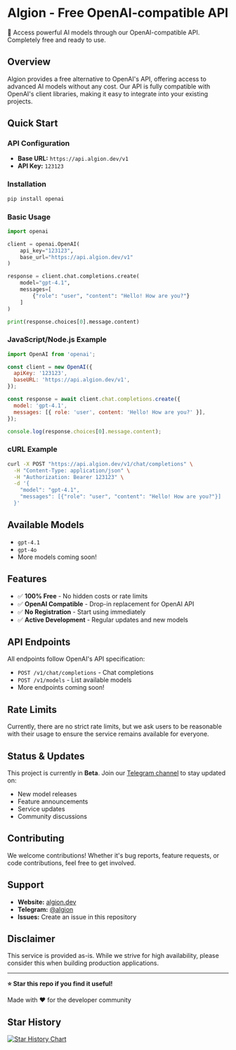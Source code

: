 # Algion - Free OpenAI-compatible API

🚀 Access powerful AI models through our OpenAI-compatible API. Completely free and ready to use.

## Overview

Algion provides a free alternative to OpenAI's API, offering access to advanced AI models without any cost. Our API is fully compatible with OpenAI's client libraries, making it easy to integrate into your existing projects.

## Quick Start

### API Configuration
- **Base URL:** `https://api.algion.dev/v1`
- **API Key:** `123123`

### Installation

```bash
pip install openai
```

### Basic Usage

```python
import openai

client = openai.OpenAI(
    api_key="123123",
    base_url="https://api.algion.dev/v1"
)

response = client.chat.completions.create(
    model="gpt-4.1",
    messages=[
        {"role": "user", "content": "Hello! How are you?"}
    ]
)

print(response.choices[0].message.content)
```

### JavaScript/Node.js Example

```javascript
import OpenAI from 'openai';

const client = new OpenAI({
  apiKey: '123123',
  baseURL: 'https://api.algion.dev/v1',
});

const response = await client.chat.completions.create({
  model: 'gpt-4.1',
  messages: [{ role: 'user', content: 'Hello! How are you?' }],
});

console.log(response.choices[0].message.content);
```

### cURL Example

```bash
curl -X POST "https://api.algion.dev/v1/chat/completions" \
  -H "Content-Type: application/json" \
  -H "Authorization: Bearer 123123" \
  -d '{
    "model": "gpt-4.1",
    "messages": [{"role": "user", "content": "Hello! How are you?"}]
  }'
```

## Available Models

- `gpt-4.1`
- `gpt-4o`
- More models coming soon!

## Features

- ✅ **100% Free** - No hidden costs or rate limits
- ✅ **OpenAI Compatible** - Drop-in replacement for OpenAI API
- ✅ **No Registration** - Start using immediately
- ✅ **Active Development** - Regular updates and new models

## API Endpoints

All endpoints follow OpenAI's API specification:

- `POST /v1/chat/completions` - Chat completions
- `POST /v1/models` - List available models
- More endpoints coming soon!

## Rate Limits

Currently, there are no strict rate limits, but we ask users to be reasonable with their usage to ensure the service remains available for everyone.

## Status & Updates

This project is currently in **Beta**. Join our [Telegram channel](https://t.me/algion) to stay updated on:

- New model releases
- Feature announcements  
- Service updates
- Community discussions

## Contributing

We welcome contributions! Whether it's bug reports, feature requests, or code contributions, feel free to get involved.

## Support

- **Website:** [algion.dev](https://algion.dev)
- **Telegram:** [@algion](https://t.me/algion)
- **Issues:** Create an issue in this repository

## Disclaimer

This service is provided as-is. While we strive for high availability, please consider this when building production applications.

---

**⭐ Star this repo if you find it useful!**

Made with ❤️ for the developer community

## Star History

[![Star History Chart](https://api.star-history.com/svg?repos=Mr-Abood/GPTFree&type=Date)](https://star-history.com/#Mr-Abood/GPTFree&Date)
